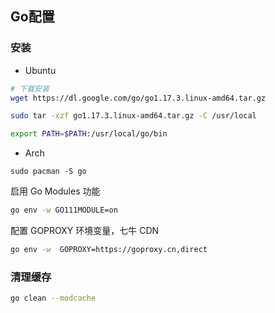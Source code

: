 <!--
 * @Description: 
 * @Version: 1.0
 * @Author: DaLao
 * @Email: dalao_li@163.com
 * @Date: 2021-11-10 22:42:49
 * @LastEditors: dalao
 * @LastEditTime: 2022-04-03 20:45:23
-->

## Go配置


### 安装


- Ubuntu

```sh
# 下载安装
wget https://dl.google.com/go/go1.17.3.linux-amd64.tar.gz

sudo tar -xzf go1.17.3.linux-amd64.tar.gz -C /usr/local

export PATH=$PATH:/usr/local/go/bin
```

- Arch

```
sudo pacman -S go
```

启用 Go Modules 功能

```sh
go env -w GO111MODULE=on
```

配置 GOPROXY 环境变量，七牛 CDN

```sh
go env -w  GOPROXY=https://goproxy.cn,direct
```



### 清理缓存


```sh
go clean --modcache
```